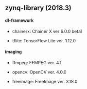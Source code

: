 ## zynq-library (2018.3)

#### dl-framework

- chainerx: Chainer X ver 6.0.0 beta1

- tflite: TensorFlow Lite ver. 1.12.0


#### imaging

- ffmpeg: FFMPEG ver. 4.1

- opencv: OpenCV ver. 4.0.0

- freeimage: FreeImage ver. 3.18.0
